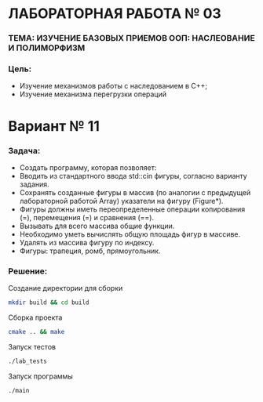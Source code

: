 # ЛАБОРАТОРНАЯ РАБОТА № 03

### ТЕМА: ИЗУЧЕНИЕ БАЗОВЫХ ПРИЕМОВ ООП: НАСЛЕОВАНИЕ И ПОЛИМОРФИЗМ

### Цель:
- Изучение механизмов работы с наследованием в С++;
- Изучение механизма перегрузки операций

# Вариант № 11
### Задача:
- Создать программу, которая позволяет:
- Вводить из стандартного ввода std::cin фигуры, согласно варианту задания.
- Сохранять созданные фигуры в массив (по аналогии с предыдущей лабораторной работой Array) указатели на фигуру (Figure*).
- Фигуры должны иметь переопределенные операции копирования (=), перемещения (=) и сравнения (==).
- Вызывать для всего массива общие функции.
- Необходимо уметь вычислять общую площадь фигур в массиве.
- Удалять из массива фигуру по индексу.
- Фигуры: трапеция, ромб, прямоугольник.

### Решение:
Создание директории для сборки
```bash
mkdir build && cd build 
```

Сборка проекта
```bash
cmake .. && make
```

Запуск тестов
```bash
./lab_tests
```

Запуск программы
```bash
./main
```